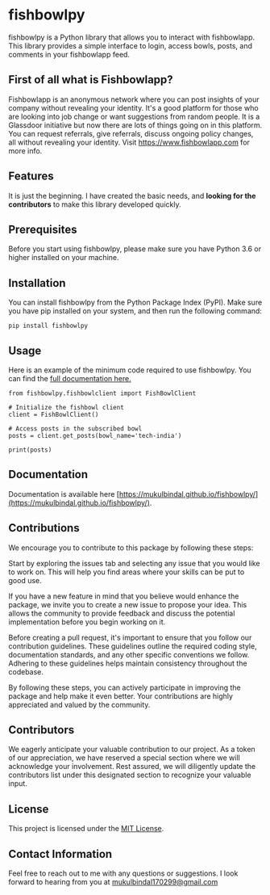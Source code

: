 # fishbowlpy

fishbowlpy is a Python library that allows you to interact with fishbowlapp. This library provides a simple interface to login, access bowls, posts, and comments in your fishbowlapp feed.

## First of all what is Fishbowlapp?

Fishbowlapp is an anonymous network where you can post insights of your company without revealing your identity. It's a good platform for those who are looking into job change or want suggestions from random people. It is a Glassdoor initiative but now there are lots of things going on in this platform. You can request referrals, give referrals, discuss ongoing policy changes, all without revealing your identity. Visit https://www.fishbowlapp.com for more info.

## Features

It is just the beginning. I have created the basic needs, and **looking for the contributors** to make this library developed quickly.

## Prerequisites

Before you start using fishbowlpy, please make sure you have Python 3.6 or higher installed on your machine.

## Installation

You can install fishbowlpy from the Python Package Index (PyPI). Make sure you have pip installed on your system, and then run the following command:

```
pip install fishbowlpy
```

## Usage

Here is an example of the minimum code required to use fishbowlpy. You can find the [full documentation here.](https://mukulbindal.github.io/fishbowlpy/)

```
from fishbowlpy.fishbowlclient import FishBowlClient

# Initialize the fishbowl client
client = FishBowlClient()

# Access posts in the subscribed bowl
posts = client.get_posts(bowl_name='tech-india')

print(posts)
```

## Documentation

Documentation is available here [https://mukulbindal.github.io/fishbowlpy/](https://mukulbindal.github.io/fishbowlpy/).

## Contributions

We encourage you to contribute to this package by following these steps:

Start by exploring the issues tab and selecting any issue that you would like to work on. This will help you find areas where your skills can be put to good use.

If you have a new feature in mind that you believe would enhance the package, we invite you to create a new issue to propose your idea. This allows the community to provide feedback and discuss the potential implementation before you begin working on it.

Before creating a pull request, it's important to ensure that you follow our contribution guidelines. These guidelines outline the required coding style, documentation standards, and any other specific conventions we follow. Adhering to these guidelines helps maintain consistency throughout the codebase.

By following these steps, you can actively participate in improving the package and help make it even better. Your contributions are highly appreciated and valued by the community.

## Contributors

We eagerly anticipate your valuable contribution to our project. As a token of our appreciation, we have reserved a special section where we will acknowledge your involvement. Rest assured, we will diligently update the contributors list under this designated section to recognize your valuable input.

## License

This project is licensed under the [MIT License](https://github.com/mukulbindal/fishbowlpy/blob/main/LICENSE).

## Contact Information

Feel free to reach out to me with any questions or suggestions. I look forward to hearing from you at mukulbindal170299@gmail.com

